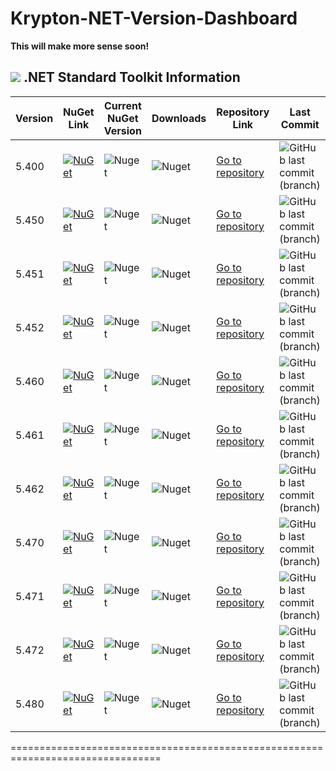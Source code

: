 # Krypton-NET-Version-Dashboard

**This will make more sense soon!**

## <img src="https://github.com/Wagnerp/Krypton-NET-Version-Dashboard/blob/master/Assets/Icons/PNG/Square%20Design%2064%20x%2064%20New%20Green.png" /> .NET Standard Toolkit Information

| Version | NuGet Link | Current NuGet Version | Downloads | Repository Link | Last Commit |
|---|---|---|---|---|---|
| 5.400 | [![NuGet](https://img.shields.io/badge/NuGet-Krypton%20.NET%205.400-brightgreen.svg)](https://www.nuget.org/packages/KryptonToolkitSuite5400/) | ![Nuget](https://img.shields.io/nuget/v/KryptonToolkitSuite5400.svg) | ![Nuget](https://img.shields.io/nuget/dt/KryptonToolkitSuite5400.svg?color=blue&label=NuGet%20Downloads) | [Go to repository](https://github.com/Wagnerp/Krypton-NET-5.400) | ![GitHub last commit (branch)](https://img.shields.io/github/last-commit/Wagnerp/Krypton-NET-5.400/master.svg) |
| 5.450 | [![NuGet](https://img.shields.io/badge/NuGet-Krypton%20.NET%205.450-brightgreen.svg)](https://www.nuget.org/packages/KryptonToolkitSuite5450/) | ![Nuget](https://img.shields.io/nuget/v/KryptonToolkitSuite5450.svg) | ![Nuget](https://img.shields.io/nuget/dt/KryptonToolkitSuite5450.svg?color=blue&label=NuGet%20Downloads) | [Go to repository](https://github.com/Wagnerp/Krypton-NET-5.450) | ![GitHub last commit (branch)](https://img.shields.io/github/last-commit/Wagnerp/Krypton-NET-5.450/master.svg) |
| 5.451 | [![NuGet](https://img.shields.io/badge/NuGet-Krypton%20.NET%205.451-brightgreen.svg)](https://www.nuget.org/packages/KryptonToolkitSuite5451/) | ![Nuget](https://img.shields.io/nuget/v/KryptonToolkitSuite5451.svg) | ![Nuget](https://img.shields.io/nuget/dt/KryptonToolkitSuite5451.svg?color=blue&label=NuGet%20Downloads) | [Go to repository](https://github.com/Wagnerp/Krypton-NET-5.451) | ![GitHub last commit (branch)](https://img.shields.io/github/last-commit/Wagnerp/Krypton-NET-5.451/master.svg) |
| 5.452 | [![NuGet](https://img.shields.io/badge/NuGet-Krypton%20.NET%205.452-brightgreen.svg)](https://www.nuget.org/packages/KryptonToolkitSuite5452/) | ![Nuget](https://img.shields.io/nuget/v/KryptonToolkitSuite5452.svg) | ![Nuget](https://img.shields.io/nuget/dt/KryptonToolkitSuite5452.svg?color=blue&label=NuGet%20Downloads) | [Go to repository](https://github.com/Wagnerp/Krypton-NET-5.452) | ![GitHub last commit (branch)](https://img.shields.io/github/last-commit/Wagnerp/Krypton-NET-5.452/master.svg) |
| 5.460 | [![NuGet](https://img.shields.io/badge/NuGet-Krypton%20.NET%205.460-brightgreen.svg)](https://www.nuget.org/packages/KryptonToolkitSuite5460/) | ![Nuget](https://img.shields.io/nuget/v/KryptonToolkitSuite5460.svg) | ![Nuget](https://img.shields.io/nuget/dt/KryptonToolkitSuite5460.svg?color=blue&label=NuGet%20Downloads) | [Go to repository](https://github.com/Wagnerp/Krypton-NET-5.460) | ![GitHub last commit (branch)](https://img.shields.io/github/last-commit/Wagnerp/Krypton-NET-5.460/master.svg) |
| 5.461 | [![NuGet](https://img.shields.io/badge/NuGet-Krypton%20.NET%205.461-brightgreen.svg)](https://www.nuget.org/packages/KryptonToolkitSuite5461/) | ![Nuget](https://img.shields.io/nuget/v/KryptonToolkitSuite5461.svg) | ![Nuget](https://img.shields.io/nuget/dt/KryptonToolkitSuite5461.svg?color=blue&label=NuGet%20Downloads) | [Go to repository](https://github.com/Wagnerp/Krypton-NET-5.461) | ![GitHub last commit (branch)](https://img.shields.io/github/last-commit/Wagnerp/Krypton-NET-5.461/master.svg) |
| 5.462 | [![NuGet](https://img.shields.io/badge/NuGet-Krypton%20.NET%205.462-brightgreen.svg)](https://www.nuget.org/packages/KryptonToolkitSuite5462/) | ![Nuget](https://img.shields.io/nuget/v/KryptonToolkitSuite5462.svg) | ![Nuget](https://img.shields.io/nuget/dt/KryptonToolkitSuite5462.svg?color=blue&label=NuGet%20Downloads) | [Go to repository](https://github.com/Wagnerp/Krypton-NET-5.462) | ![GitHub last commit (branch)](https://img.shields.io/github/last-commit/Wagnerp/Krypton-NET-5.462/master.svg) |
| 5.470 | [![NuGet](https://img.shields.io/badge/NuGet-Krypton%20.NET%205.470-brightgreen.svg)](https://www.nuget.org/packages/KryptonToolkitSuite5470/) | ![Nuget](https://img.shields.io/nuget/v/KryptonToolkitSuite5470.svg) | ![Nuget](https://img.shields.io/nuget/dt/KryptonToolkitSuite5470.svg?color=blue&label=NuGet%20Downloads) | [Go to repository](https://github.com/Wagnerp/Krypton-NET-5.470) | ![GitHub last commit (branch)](https://img.shields.io/github/last-commit/Wagnerp/Krypton-NET-5.470/master.svg) |
| 5.471 | [![NuGet](https://img.shields.io/badge/NuGet-Krypton%20.NET%205.471-brightgreen.svg)](https://www.nuget.org/packages/KryptonToolkitSuite5471/) | ![Nuget](https://img.shields.io/nuget/v/KryptonToolkitSuite5471.svg) | ![Nuget](https://img.shields.io/nuget/dt/KryptonToolkitSuite5471.svg?color=blue&label=NuGet%20Downloads) | [Go to repository](https://github.com/Wagnerp/Krypton-NET-5.471) | ![GitHub last commit (branch)](https://img.shields.io/github/last-commit/Wagnerp/Krypton-NET-5.471/master.svg) |
| 5.472 | [![NuGet](https://img.shields.io/badge/NuGet-Krypton%20.NET%205.472-brightgreen.svg)](https://www.nuget.org/packages/KryptonToolkitSuite5472/) | ![Nuget](https://img.shields.io/nuget/v/KryptonToolkitSuite5472.svg) | ![Nuget](https://img.shields.io/nuget/dt/KryptonToolkitSuite5472.svg?color=blue&label=NuGet%20Downloads) | [Go to repository](https://github.com/Wagnerp/Krypton-NET-5.472) | ![GitHub last commit (branch)](https://img.shields.io/github/last-commit/Wagnerp/Krypton-NET-5.472/master.svg) |
| 5.480 | [![NuGet](https://img.shields.io/badge/NuGet-Krypton%20.NET%205.480-brightgreen.svg)](https://www.nuget.org/packages/KryptonToolkitSuite5480/) | ![Nuget](https://img.shields.io/nuget/v/KryptonToolkitSuite5480.svg) | ![Nuget](https://img.shields.io/nuget/dt/KryptonToolkitSuite5480.svg?color=blue&label=NuGet%20Downloads) | [Go to repository](https://github.com/Wagnerp/Krypton-NET-5.480) | ![GitHub last commit (branch)](https://img.shields.io/github/last-commit/Wagnerp/Krypton-NET-5.480/master.svg) |

================================================================================


<!--+----------+------------------+---------------+-----------+-----------+
| Version  | NuGet Link       | Nuget Version | Downloads | Repo Link |
+==========+==================+===============+===========+===========+
| 5.400    | [![NuGet](https://img.shields.io/badge/NuGet-Krypton%20.NET%205.400-brightgreen.svg)](https://www.nuget.org/packages/KryptonToolkitSuite5400/)                  | Data          | Data      | Data      |
+----------+------------+---------------+-----------+-----------+
| 5.450    | Column 2   | Data          | Data      | Data      |
+----------+------------+---------------+-----------+-----------+
| 5.451    | Column 2   | Data          | Data      | Data      |
+----------+------------+---------------+-----------+-----------+
| 5.452    | Column 2   | Data          | Data      | Data      |
+----------+------------+---------------+-----------+-----------+
| 5.600    | Column 2   | Data          | Data      | Data      |
+----------+------------+---------------+-----------+-----------+
| Column 1 | Column 2   | Data          | Data      | Data      |
+----------+------------+---------------+-----------+-----------+
| Column 1 | Column 2   | Data          | Data      | Data      |
+----------+------------+---------------+-----------+-----------+
| Column 1 | Column 2   | Data          | Data      | Data      |
+----------+------------+---------------+-----------+-----------+
| Column 1 | Column 2   | Data          | Data      | Data      |
+----------+------------+---------------+-----------+-----------+
| Column 1 | Column 2   | Data          | Data      | Data      |
+----------+------------+---------------+-----------+-----------+
| Column 1 | Column 2   | Data          | Data      | Data      |
+----------+------------+---------------+-----------+-----------+
| Column 1 | Column 2   | Data          | Data      | Data      |
+----------+------------+---------------+-----------+-----------+
| Column 1 | Column 2   | Data          | Data      | Data      |
+----------+------------+---------------+-----------+-----------+
-->


